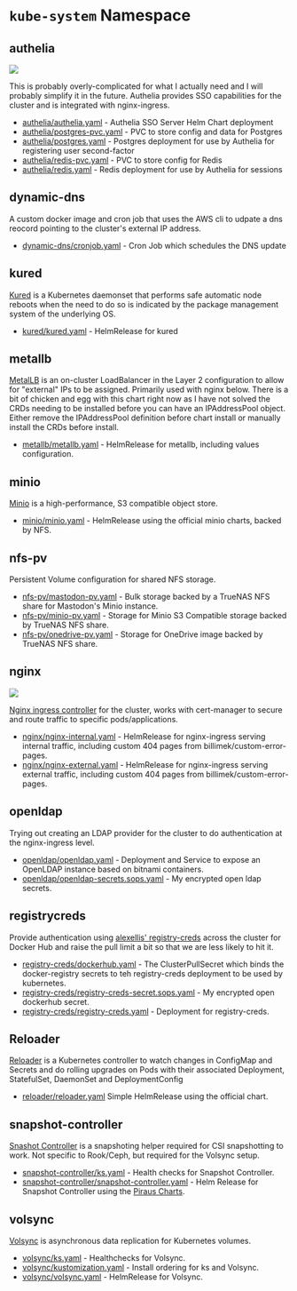 # `kube-system` Namespace

## authelia

![](https://i.imgur.com/GyZQTB9.png)

This is probably overly-complicated for what I actually need and I will probably simplify it in the future. Authelia provides SSO capabilities for the cluster and is integrated with nginx-ingress.

* [authelia/authelia.yaml](authelia/authelia.yaml) - Authelia SSO Server Helm Chart deployment
* [authelia/postgres-pvc.yaml](authelia/postgres-pvc.yaml) - PVC to store config and data for Postgres
* [authelia/postgres.yaml](authelia/postgres.yaml) - Postgres deployment for use by Authelia for registering user second-factor
* [authelia/redis-pvc.yaml](authelia/redis-pvc.yaml) - PVC to store config for Redis
* [authelia/redis.yaml](authelia/redis.yaml) - Redis deployment for use by Authelia for sessions

## dynamic-dns

A custom docker image and cron job that uses the AWS cli to udpate a dns reocord pointing to the cluster's external IP address.

* [dynamic-dns/cronjob.yaml](dynamic-dns/cronjob.yaml) - Cron Job which schedules the DNS update

## kured

[Kured](https://github.com/weaveworks/kured) is a Kubernetes daemonset that performs safe automatic node reboots when the need to do so is indicated by the package management system of the underlying OS.

* [kured/kured.yaml](kured/kured.yaml) - HelmRelease for kured

## metallb

[MetalLB](https://metallb.universe.tf/) is an on-cluster LoadBalancer in the Layer 2 configuration to allow for "external" IPs to be assigned. Primarily used with nginx below. There is a bit of chicken and egg with this chart right now as I have not solved the CRDs needing to be installed before you can have an IPAddressPool object. Either remove the IPAddressPool definition before chart install or manually install the CRDs before install. 

* [metallb/metallb.yaml](metallb/metallb.yaml) - HelmRelease for metallb, including values configuration.

## minio

[Minio](https://min.io/) is a high-performance, S3 compatible object store.

* [minio/minio.yaml](minio/minio.yaml) - HelmRelease using the official minio charts, backed by NFS.

## nfs-pv

Persistent Volume configuration for shared NFS storage.

* [nfs-pv/mastodon-pv.yaml](nfs-pv/mastodon-pv.yaml) - Bulk storage backed by a TrueNAS NFS share for Mastodon's Minio instance.
* [nfs-pv/minio-pv.yaml](nfs-pv/minio-pv.yaml) - Storage for Minio S3 Compatible storage backed by TrueNAS NFS share.
* [nfs-pv/onedrive-pv.yaml](nfs-pv/onedrive-pv.yaml) - Storage for OneDrive image backed by TrueNAS NFS share.

## nginx

![](https://i.imgur.com/W5roLT7.png)

[Nginx ingress controller](https://kubernetes.github.io/ingress-nginx/) for the cluster, works with cert-manager to secure and route traffic to specific pods/applications.

* [nginx/nginx-internal.yaml](nginx/nginx-internal.yaml) - HelmRelease for nginx-ingress serving internal traffic, including custom 404 pages from billimek/custom-error-pages.
* [nginx/nginx-external.yaml](nginx/nginx-external.yaml) - HelmRelease for nginx-ingress serving external traffic, including custom 404 pages from billimek/custom-error-pages.

## openldap

Trying out creating an LDAP provider for the cluster to do authentication at the nginx-ingress level.

* [openldap/openldap.yaml](openldap/openldap.yaml) - Deployment and Service to expose an OpenLDAP instance based on bitnami containers.
* [openldap/openldap-secrets.sops.yaml](openldap/openldap-secrets.sops.yaml) - My encrypted open ldap secrets.

## registrycreds

Provide authentication using [alexellis' registry-creds](https://github.com/alexellis/registry-creds) across the cluster for Docker Hub and raise the pull limit a bit so that we are less likely to hit it.

* [registry-creds/dockerhub.yaml](registry-creds/dockerhub.yaml) - The ClusterPullSecret which binds the docker-registry secrets to teh registry-creds deployment to be used by kubernetes.
* [registry-creds/registry-creds-secret.sops.yaml](registry-creds/registry-creds-secret.sops.yaml) - My encrypted open dockerhub secret.
* [registry-creds/registry-creds.yaml](registry-creds/registry-creds.yaml) - Deployment for registry-creds.

## Reloader

[Reloader](https://github.com/stakater/Reloader) is a Kubernetes controller to watch changes in ConfigMap and Secrets and do rolling upgrades on Pods with their associated Deployment, StatefulSet, DaemonSet and DeploymentConfig

* [reloader/reloader.yaml](reloader/reloader.yaml) Simple HelmRelease using the official chart.

## snapshot-controller

[Snashot Controller](https://github.com/piraeusdatastore/helm-charts/tree/main/charts/snapshot-controller) is a snapshoting helper required for CSI snapshotting to work. Not specific to Rook/Ceph, but required for the Volsync setup.

* [snapshot-controller/ks.yaml](snapshot-controller/ks.yaml) - Health checks for Snapshot Controller.
* [snapshot-controller/snapshot-controller.yaml](snapshot-controller/snapshot-controller.yaml) - Helm Release for Snapshot Controller using the [Piraus Charts](https://github.com/piraeusdatastore/helm-charts/).

## volsync

[Volsync](https://github.com/backube/volsync) is asynchronous data replication for Kubernetes volumes.

* [volsync/ks.yaml](volsync/ks.yaml) - Healthchecks for Volsync.
* [volsync/kustomization.yaml](volsync/kustomization.yaml) - Install ordering for ks and Volsync.
* [volsync/volsync.yaml](volsync/volsync.yaml) - HelmRelease for Volsync.
